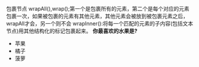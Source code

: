 包裹节点
wrapAll(),wrap();第一个是包裹所有的元素，第二个是每个对应的元素包裹一次，如果被包裹的元素有其他元素，其他元素会被放到被包裹元素之后，wrapAll才会，另一个则不会
wrapInner():将每一个匹配的元素的子内容(包括文本节点)用其他结构化的标记包裹起来。
    <!DOCTYPE html PUBLIC "-//W3C//DTD XHTML 1.0 Transitional//EN"
    	"http://www.w3.org/TR/xhtml1/DTD/xhtml1-transitional.dtd">
    <html>
    <head>
    <meta http-equiv="Content-Type" content="text/html; charset=utf-8" />
    <title>3-7-1</title>
     <!--   引入jQuery -->
     <script src="../../scripts/jquery.js" type="text/javascript"></script>
     <script type="text/javascript">
     //<![CDATA[
      $(function(){
    	  $("strong").wrap("<b></b>");//用<b>元素把<strong>元素包裹起来
      });
      //]]>
      </script>
    </head>
    <body>
    	<strong title="选择你最喜欢的水果." >你最喜欢的水果是?</strong>
    	<ul>
    	  <li title='苹果'>苹果</li>
    	  <li title='橘子'>橘子</li>
    	  <li title='菠萝'>菠萝</li>
    	</ul>
    </body>
    </html>